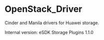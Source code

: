 # OpenStack_Driver
Cinder and Manila drivers for Huawei storage.

Internal version: eSDK Storage Plugins 1.1.0
